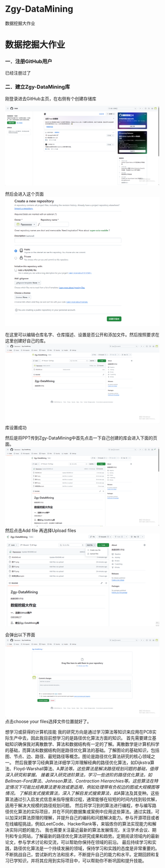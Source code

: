 # Zgy-DataMining
数据挖掘大作业
# 数据挖掘大作业
### 一．注册GitHub用户

已经注册过了

### 二．建立Zgy-DataMining库

刚登录进去GitHub主页，在右侧有个创建存储库

![](/图片1.png)


然后会进入这个页面
![](/图片2.png)

在这里可以编辑仓库名字、仓库描述、设置是否公开和添加文件。然后按照要求在这里创建好自己的库。
![](/图片3.png)
库设置成功

然后是将PPT传到Zgy-DataMining中首先点击一下自己创建的库会进入下面的页面。
![](/图片4.png)
然后点击Add file 再选择Upload files
![](/图片5.png)

会弹出以下界面
![](/图片6.png)
点击choose your files选择文件位置就好了。

想学习或获得的计算机技能
我的研究方向是通过学习算法等知识来应用在PCB实际生产中去，因此我目前想学习的是路径优化算法方面的知识。
首先需要建立基础知识确保我对离散数学、算法和数据结构有一定的了解。离散数学是计算机科学的基础，而算法和数据结构则是路径优化算法的基础。了解图论的基础知识，包括图、节点、边、路径、最短路径等概念。图论是路径优化算法研究的核心领域之一。
然后我要学习经典算法详细学习并理解经典的路径优化算法，如Dijkstra算法、Floyd-Warshall算法、A*算法等。这些算法是解决路径规划问题的基础，值得深入研究和掌握。
接着深入研究进阶算法，学习一些进阶的路径优化算法，如Bellman-Ford算法、Johnson算法、Contraction Hierarchies等。这些算法在特定情况下可能比经典算法更有效或更适用，例如处理带有负权边的图或大规模图等情况。
了解启发式搜索算法，深入了解启发式搜索算法，如A*算法及其变种。这些算法通过引入启发式信息来指导搜索过程，通常能够在较短的时间内找到较优解，适用于解决大规模的路径规划问题。
然后将学习到的算法进行编程，参与编写路径优化算法的实际项目，并在不同的数据集或案例中应用这些算法。通过实践，可以加深对算法原理的理解，并提升自己的编码和问题解决能力。参与开源项目或者在线编程挑战，例如LeetCode、HackerRank等，来锻炼你的算法实现能力和解决实际问题的能力。
我也需要关注最近最新的算法发展情况，关注学术会议、期刊和专业网站，了解最新的路径优化算法研究成果和趋势。定期阅读领域内的最新论文，参与学术讨论和交流，可以帮助你保持在领域的前沿。
最后持续学习和实践，路径优化算法是一个持续发展的领域，保持学习和实践的态度是非常重要的。不断挑战自己，尝试新的方法和技术，不断提升自己的能力和水平。定期回顾和复习已学知识，并将其应用到实际项目中，可以帮助你不断巩固和提升技能。
